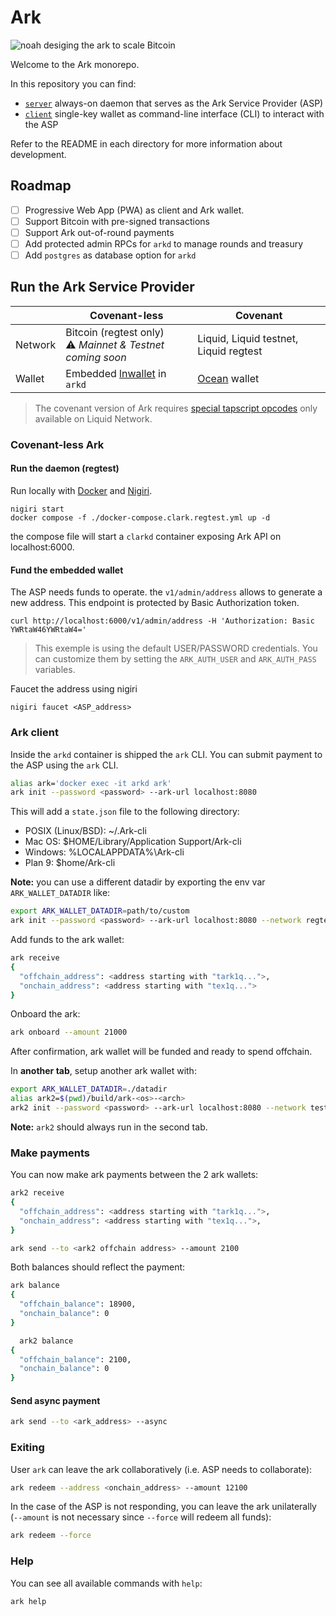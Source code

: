 # Ark

![noah desiging the ark to scale Bitcoin](https://github.com/ark-network/ark/assets/3596602/5f51dde8-33d3-404f-bacf-6975131c9509)

Welcome to the Ark monorepo.

In this repository you can find:

- [`server`](./server/) always-on daemon that serves as the Ark Service Provider (ASP)
- [`client`](./client/) single-key wallet as command-line interface (CLI) to interact with the ASP

Refer to the README in each directory for more information about development.

## Roadmap

- [ ] Progressive Web App (PWA) as client and Ark wallet.
- [ ] Support Bitcoin with pre-signed transactions
- [ ] Support Ark out-of-round payments
- [ ] Add protected admin RPCs for `arkd` to manage rounds and treasury
- [ ] Add `postgres` as database option for `arkd`

## Run the Ark Service Provider

|         | Covenant-less          | Covenant                               |
|---------|------------------------|----------------------------------------|
| Network | Bitcoin (regtest only)<br/>⚠️ *Mainnet & Testnet coming soon* | Liquid, Liquid testnet, Liquid regtest |
| Wallet  | Embedded [lnwallet](https://pkg.go.dev/github.com/lightningnetwork/lnd/lnwallet/btcwallet) in `arkd`     | [Ocean](https://github.com/vulpemventures/ocean) wallet                           |

> The covenant version of Ark requires [special tapscript opcodes](https://github.com/ElementsProject/elements/blob/master/doc/tapscript_opcodes.md) only available on Liquid Network.

### Covenant-less Ark

#### Run the daemon (regtest)

Run locally with [Docker](https://docs.docker.com/engine/install/) and [Nigiri](https://nigiri.vulpem.com/).

```
nigiri start
docker compose -f ./docker-compose.clark.regtest.yml up -d
```

the compose file will start a `clarkd` container exposing Ark API on localhost:6000.

#### Fund the embedded wallet

The ASP needs funds to operate. the `v1/admin/address` allows to generate a new address. This endpoint is protected by Basic Authorization token.

```
curl http://localhost:6000/v1/admin/address -H 'Authorization: Basic YWRtaW46YWRtaW4=' 
```

> This exemple is using the default USER/PASSWORD credentials. You can customize them by setting the `ARK_AUTH_USER` and `ARK_AUTH_PASS` variables.

Faucet the address using nigiri

```
nigiri faucet <ASP_address>
```

### Ark client

Inside the `arkd` container is shipped the `ark` CLI. You can submit payment to the ASP using the `ark` CLI.

```bash
alias ark='docker exec -it arkd ark'
ark init --password <password> --ark-url localhost:8080
```

This will add a `state.json` file to the following directory:

- POSIX (Linux/BSD): ~/.Ark-cli
- Mac OS: $HOME/Library/Application Support/Ark-cli
- Windows: %LOCALAPPDATA%\Ark-cli
- Plan 9: $home/Ark-cli

**Note:** you can use a different datadir by exporting the env var `ARK_WALLET_DATADIR` like:

```bash
export ARK_WALLET_DATADIR=path/to/custom
ark init --password <password> --ark-url localhost:8080 --network regtest
```

Add funds to the ark wallet:

```bash
ark receive
{
  "offchain_address": <address starting with "tark1q...">,
  "onchain_address": <address starting with "tex1q...">
}
```

Onboard the ark:

```bash
ark onboard --amount 21000
```

After confirmation, ark wallet will be funded and ready to spend offchain.

In **another tab**, setup another ark wallet with:

```bash
export ARK_WALLET_DATADIR=./datadir
alias ark2=$(pwd)/build/ark-<os>-<arch>
ark2 init --password <password> --ark-url localhost:8080 --network testnet
```

**Note:** `ark2` should always run in the second tab.

### Make payments

You can now make ark payments between the 2 ark wallets:

```bash
ark2 receive
{
  "offchain_address": <address starting with "tark1q...">,
  "onchain_address": <address starting with "tex1q...">,
}
```

```bash
ark send --to <ark2 offchain address> --amount 2100
```

Both balances should reflect the payment:

```bash
ark balance
{
  "offchain_balance": 18900,
  "onchain_balance": 0
}
```

```bash
  ark2 balance
{
  "offchain_balance": 2100,
  "onchain_balance": 0
}
```

#### Send async payment

```bash
ark send --to <ark_address> --async
``` 


### Exiting

User `ark` can leave the ark collaboratively (i.e. ASP needs to collaborate):

```bash
ark redeem --address <onchain_address> --amount 12100
```

In the case of the ASP is not responding, you can leave the ark unilaterally (`--amount` is not necessary since `--force` will redeem all funds):

```bash
ark redeem --force
```

### Help

You can see all available commands with `help`:

```bash
ark help
```

